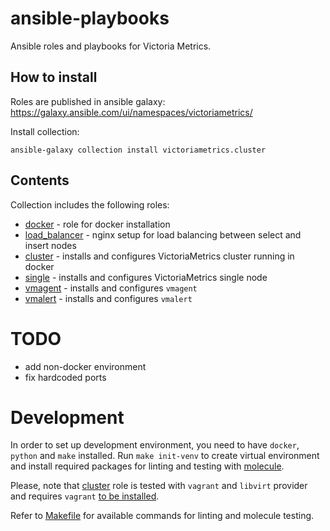 # ansible-playbooks

Ansible roles and playbooks for Victoria Metrics.

## How to install

Roles are published in ansible galaxy: https://galaxy.ansible.com/ui/namespaces/victoriametrics/

Install collection:

```shell
ansible-galaxy collection install victoriametrics.cluster
```

## Contents

Collection includes the following roles:

- [docker](./roles/docker) - role for docker installation
- [load_balancer](./roles/load_balancer) - nginx setup for load balancing between select and insert nodes
- [cluster](./roles/cluster) - installs and configures VictoriaMetrics cluster running in docker
- [single](./roles/single) - installs and configures VictoriaMetrics single node
- [vmagent](./roles/vmagent) - installs and configures `vmagent`
- [vmalert](./roles/vmalert) - installs and configures `vmalert`

# TODO
- add non-docker environment
- fix hardcoded ports

# Development

In order to set up development environment, you need to have `docker`, `python` and `make` installed.
Run `make init-venv` to create virtual environment and install required packages for linting and testing with [molecule](https://ansible.readthedocs.io/projects/molecule).

Please, note that [cluster](./roles/cluster) role is tested with `vagrant` and `libvirt` provider and requires `vagrant` [to be installed](https://www.vagrantup.com/downloads).

Refer to [Makefile](./Makefile) for available commands for linting and molecule testing.
